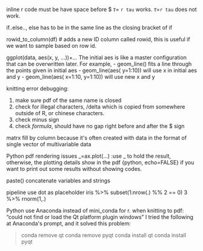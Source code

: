inline r code must be have space before $
$\tau=$ `r tau` works. $\tau=$`r tau` does not work.

if..else.., else has to be in the same line as the closing bracket of if

rowid_to_column(df) # adds a new ID column called rowid, this is useful if we want to sample based on row id.

ggplot(data, aes(x, y, ...))+...
The initial aes is like a master configuration that can be overwritten later. For example, 
	- geom_line() fits a line through the points given in initial aes
	- geom_line(aes( y=1:10)) will use x in initial aes and y 
	- geom_line(aes( x=1:10, y=1:10)) will use new x and y 

knitting error debugging:
1. make sure pdf of the same name is closed
2. check for illegal characters, /delta which is copied from somewhere outside of R, or chinese characters.
3. check minus sign
4. check $formula$, should have no gap right before and after the $ sign

matrx fill by column because it's often created with data in the format of single vector of multivariable data 

Python pdf rendering issues
_=ax.plot(...) :use _ to hold the result, otherwise, the plotting details show in the pdf
{python, echo=FALSE} if you want to print out some results without showing codes.

paste() concatenate variables and strings

pipeline use dot as placeholder
iris %>% subset(1:nrow(.) %% 2 == 0)
3 %>% rnorm(1,.)

Python
use Anaconda instead of mini_conda for r.
when knitting to pdf: “could not find or load the Qt platform plugin windows”
I tried the following at Anaconda's prompt, and it solved this problem:
> conda remove qt
conda remove pyqt 
conda install qt 
conda install pyqt